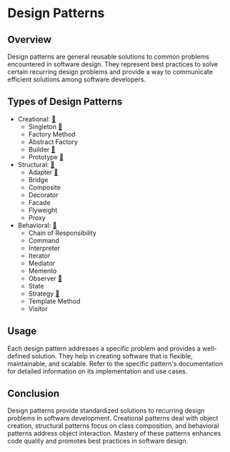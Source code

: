 # Design Patterns

## Overview

Design patterns are general reusable solutions to common problems encountered in software design. They represent best
practices to solve certain recurring design problems and provide a way to communicate efficient solutions among software
developers.

## Types of Design Patterns

- Creational: [🔗](./src/creational)
    - Singleton [🔗](./src/creational/singleton)
    - Factory Method
    - Abstract Factory
    - Builder  [🔗](./src/creational/builder)
    - Prototype  [🔗](./src/creational/prototype)
- Structural:  [🔗](./src/structural)
    - Adapter  [🔗](./src/structural/adapter)
    - Bridge
    - Composite
    - Decorator
    - Facade
    - Flyweight
    - Proxy
- Behavioral: [🔗](./src/behavioral)
    - Chain of Responsibility
    - Command
    - Interpreter
    - Iterator
    - Mediator
    - Memento
    - Observer [🔗](./src/behavioral/observer)
    - State
    - Strategy [🔗](./src/behavioral/strategy)
    - Template Method
    - Visitor

## Usage

Each design pattern addresses a specific problem and provides a well-defined solution. They help in creating software
that is flexible, maintainable, and scalable.
Refer to the specific pattern's documentation for detailed information on its implementation and use cases.

## Conclusion

Design patterns provide standardized solutions to recurring design problems in software development. Creational patterns
deal with object creation, structural patterns focus on class composition, and behavioral patterns address object
interaction. Mastery of these patterns enhances code quality and promotes best practices in software design.